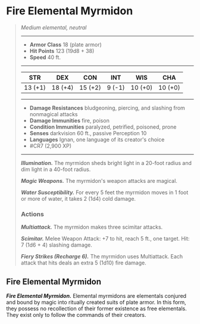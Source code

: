# Fire Elemental Myrmidon
>*Medium elemental, neutral*
>___
>- **Armor Class** 18 (plate armor)
>- **Hit Points** 123 (19d8 + 38)
>- **Speed** 40 ft.
>___
>|STR|DEX|CON|INT|WIS|CHA|
>|:---:|:---:|:---:|:---:|:---:|:---:|
>|13 (+1)|18 (+4)|15 (+2)|9 (-1)|10 (+0)|10 (+0)|
>___
>- **Damage Resistances** bludgeoning, piercing, and slashing from nonmagical attacks
>- **Damage Immunities** fire, poison
>- **Condition Immunities** paralyzed, petrified, poisoned, prone
>- **Senses** darkvision 60 ft., passive Perception 10
>- **Languages** Ignan, one language of its creator's choice
>- #CR7 (2,900 XP)
>___
>***Illumination.*** The myrmidon sheds bright light in a 20-foot radius and dim light in a 40-foot radius.  
>
>***Magic Weapons.*** The myrmidon's weapon attacks are magical.  
>
>***Water Susceptibility.*** For every 5 feet the myrmidon moves in 1 foot or more of water, it takes 2 (1d4) cold damage.  
>
>### Actions
>***Multiattack.*** The myrmidon makes three scimitar attacks.  
>
>***Scimitar.*** Melee Weapon Attack: +7 to hit, reach 5 ft., one target. Hit: 7 (1d6 + 4) slashing damage.  
>
>***Fiery Strikes (Recharge 6).*** The myrmidon uses Multiattack. Each attack that hits deals an extra 5 (1d10) fire damage.

## Fire Elemental Myrmidon

***Fire Elemental Myrmidon.*** Elemental myrmidons are elementals conjured and bound by magic into ritually created suits of plate armor. In this form, they possess no recollection of their former existence as free elementals. They exist only to follow the commands of their creators.